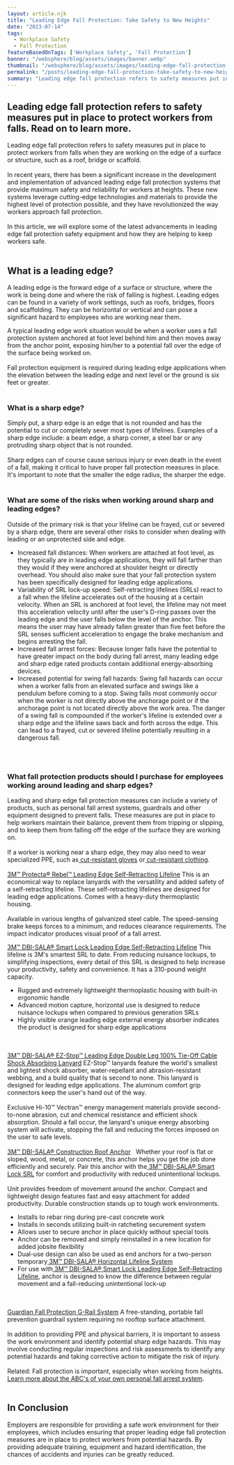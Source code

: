 ```yaml
---
layout: article.njk
title: "Leading Edge Fall Protection: Take Safety to New Heights"
date: "2023-07-14"
tags:
  - Workplace Safety
  - Fall Protection
featureBasedOnTags: ['Workplace Safety', 'Fall Protection']
banner: "/websphere/blog/assets/images/banner.webp"
thumbnail: "/websphere/blog/assets/images/leading-edge-fall-protection-take-safety-to-new-heights.webp"
permalink: "/posts/leading-edge-fall-protection-take-safety-to-new-heights.html"
summary: "Leading edge fall protection refers to safety measures put in place to protect workers from falls. Read on to learn more."
---
```


<h2 class="intro">Leading edge fall protection refers to safety measures put in place to protect workers from falls. Read on to learn more.</h2>
Leading edge fall protection refers to safety measures put in place to protect workers from falls when they are working on the edge of a surface or structure, such as a roof, bridge or scaffold.
<br><br>
In recent years, there has been a significant increase in the development and implementation of advanced leading edge fall protection systems that provide maximum safety and reliability for workers at heights. These new systems leverage cutting-edge technologies and materials to provide the highest level of protection possible, and they have revolutionized the way workers approach fall protection.
<br><br>
In this article, we will explore some of the latest advancements in leading edge fall protection safety equipment and how they are helping to keep workers safe.
<br><br>
<h2>What is a leading edge?</h2>
A leading edge is the forward edge of a surface or structure, where the work is being done and where the risk of falling is highest. Leading edges can be found in a variety of work settings, such as roofs, bridges, floors and scaffolding. They can be horizontal or vertical and can pose a significant hazard to employees who are working near them.

A typical leading edge work situation would be when a worker uses a fall protection system anchored at foot level behind him and then moves away from the anchor point, exposing him/her to a potential fall over the edge of the surface being worked on.
<br><br>
Fall protection equipment is required during leading edge applications when the elevation between the leading edge and next level or the ground is six feet or greater.
<br><br>
<h3>What is a sharp edge?</h3>
Simply put, a sharp edge is an edge that is not rounded and has the potential to cut or completely sever most types of lifelines. Examples of a sharp edge include: a beam edge, a sharp corner, a steel bar or any protruding sharp object that is not rounded.
<br><br>
Sharp edges can of course cause serious injury or even death in the event of a fall, making it critical to have proper fall protection measures in place. It's important to note that the smaller the edge radius, the sharper the edge.
<br><br>
<h3>What are some of the risks when working around sharp and leading edges?</h3>
Outside of the primary risk is that your lifeline can be frayed, cut or severed by a sharp edge, there are several other risks to consider when dealing with leading or an unprotected side and edge.
<ul>
<li>
Increased fall distances: When workers are attached at foot level, as they typically are in leading edge applications, they will fall farther than they would if they were anchored at shoulder height or directly overhead. You should also make sure that your fall protection system has been specifically designed for leading edge applications.

</li>
<li>
Variability of SRL lock-up speed: Self-retracting lifelines (SRLs) react to a fall when the lifeline accelerates out of the housing at a certain velocity. When an SRL is anchored at foot level, the lifeline may not meet this acceleration velocity until after the user's D-ring passes over the leading edge and the user falls below the level of the anchor. This means the user may have already fallen greater than five feet before the SRL senses sufficient acceleration to engage the brake mechanism and begins arresting the fall.

</li>
<li>
Increased fall arrest forces: Because longer falls have the potential to have greater impact on the body during fall arrest, many leading edge and sharp edge rated products contain additional energy-absorbing devices.

</li>
<li>
Increased potential for swing fall hazards: Swing fall hazards can occur when a worker falls from an elevated surface and swings like a pendulum before coming to a stop. Swing falls most commonly occur when the worker is not directly above the anchorage point or if the anchorage point is not located directly above the work area. The danger of a swing fall is compounded if the worker's lifeline is extended over a sharp edge and the lifeline saws back and forth across the edge. This can lead to a frayed, cut or severed lifeline potentially resulting in a dangerous fall.

</li>
</ul>
<br><br>
<h3>What fall protection products should I purchase for employees working around leading and sharp edges?</h3>
Leading and sharp edge fall protection measures can include a variety of products, such as personal fall arrest systems, guardrails and other equipment designed to prevent falls. These measures are put in place to help workers maintain their balance, prevent them from tripping or slipping, and to keep them from falling off the edge of the surface they are working on.
<br><br>
If a worker is working near a sharp edge, they may also need to wear specialized PPE, such as<a href="https://www.conney.com/category/hand-protection-copy-cut-resistant-gloves?utm_medium=leading-edge-fall-protection&amp;utm_source=Blog&amp;utm_campaign=Conney"> cut-resistant gloves</a> or<a href="https://www.conney.com/search/cut-resistant%20clothing?CATEG=protective-safety-clothing-sleeves,protective-safety-clothing-outerwear-workwear#page_no=1*&amp;utm_medium=leading-edge-fall-protection&amp;utm_source=Blog&amp;utm_campaign=Conney"> cut-resistant clothing</a>.
<br><br>
<a href="https://www.conney.com/style/3m-protecta-rebel-self-retracting-lifeline-leading-edge?PMSRCH=leading%20edge&amp;utm_medium=leading-edge-fall-protection&amp;utm_source=Blog&amp;utm_campaign=3M">3M&trade; Protecta&reg; Rebel&trade; Leading Edge Self-Retracting Lifeline</a>
This is an economical way to replace lanyards with the versatility and added safety of a self-retracting lifeline. These self-retracting lifelines are designed for leading edge applications. Comes with a heavy-duty thermoplastic housing. 
<br><br>
Available in various lengths of galvanized steel cable. The speed-sensing brake keeps forces to a minimum, and reduces clearance requirements. The impact indicator produces visual proof of a fall arrest.

<a href="https://www.conney.com/style/3m-dbi-sala-smart-lock-leading-edge-self-retracting-lifeline?PMSRCH=leading%20edge&amp;utm_medium=leading-edge-fall-protection&amp;utm_source=Blog&amp;utm_campaign=3M"> 3M&trade; DBI-SALA&reg; Smart Lock Leading Edge Self-Retracting Lifeline</a>
This lifeline is 3M's smartest SRL to date. From reducing nuisance lockups, to simplifying inspections, every detail of this SRL is designed to help increase your productivity, safety and convenience. It has a 310-pound weight capacity.
<ul>
<li>Rugged and extremely lightweight thermoplastic housing with built-in ergonomic handle</li>
<li>Advanced motion capture, horizontal use is designed to reduce nuisance lockups when compared to previous generation SRLs</li>
<li>Highly visible orange leading edge external energy absorber indicates the product is designed for sharp edge applications</li>
</ul>
<br><br>
<a href="https://www.conney.com/product/3m-dbi-sala-ez-stop-leading-edge-double-leg-100-tie-off-cable-shock-absorbing-lanyard-1-aluminum-snap-hook-2-aluminum-comfort-grip-snap-hooks-6-cable?PMSRCH=leading%20edge&amp;utm_medium=leading-edge-fall-protection&amp;utm_source=Blog&amp;utm_campaign=3M">3M&trade; DBI-SALA&reg; EZ-Stop&trade; Leading Edge Double Leg 100% Tie-Off Cable Shock Absorbing Lanyard</a>
EZ-Stop&trade; lanyards feature the world's smallest and lightest shock absorber, water-repellant and abrasion-resistant webbing, and a build quality that is second to none. This lanyard is designed for leading edge applications. The aluminum comfort grip connectors keep the user's hand out of the way. 
<br><br>
Exclusive Hi-10&trade; Vectran&trade; energy management materials provide second-to-none abrasion, cut and chemical resistance and efficient shock absorption. Should a fall occur, the lanyard's unique energy absorbing system will activate, stopping the fall and reducing the forces imposed on the user to safe levels.
<br><br>
<a href="https://www.conney.com/product/3m-dbi-sala-construction-roof-anchor?PMSRCH=leading%20edge&amp;utm_medium=leading-edge-fall-protection&amp;utm_source=Blog&amp;utm_campaign=3M">3M&trade; DBI-SALA&reg; Construction Roof Anchor</a>  
Whether your roof is flat or sloped, wood, metal, or concrete, this anchor helps you get the job done efficiently and securely. Pair this anchor with the<a href="https://www.conney.com/style/3m-dbi-sala-smart-lock-leading-edge-self-retracting-lifeline?PMSRCH=leading%20edge&amp;utm_medium=leading-edge-fall-protection&amp;utm_source=Blog&amp;utm_campaign=3M"> 3M&trade; DBI-SALA&reg; Smart Lock SRL</a> for comfort and productivity with reduced unintentional lockups. 
<br><br>
Unit provides freedom of movement around the anchor. Compact and lightweight design features fast and easy attachment for added productivity. Durable construction stands up to tough work environments.
<ul>
<li>
Installs to rebar ring during pre-cast concrete work

</li>
<li>
Installs in seconds utilizing built-in ratcheting securement system

</li>
<li>
Allows user to secure anchor in place quickly without special tools

</li>
<li>
Anchor can be removed and simply reinstalled in a new location for added jobsite flexibility

</li>
<li>
Dual-use design can also be used as end anchors for a two-person temporary<a href="https://www.conney.com/product/dbi-sala-ez-line-retractable-horizontal-lifeline-system-60-galvanized-steel-cable?PMSRCH=horizontal%20lifeline%20system&amp;utm_medium=leading-edge-fall-protection&amp;utm_source=Blog&amp;utm_campaign=3M"> 3M&trade; DBI-SALA&reg; Horizontal Lifeline System</a>

</li>
<li>
For use with<a href="https://www.conney.com/style/3m-dbi-sala-smart-lock-leading-edge-self-retracting-lifeline?PMSRCH=leading%20edge&amp;utm_medium=leading-edge-fall-protection&amp;utm_source=Blog&amp;utm_campaign=3M"> 3M&trade; DBI-SALA&reg; Smart Lock Leading Edge Self-Retracting Lifeline</a>, anchor is designed to know the difference between regular movement and a fall-reducing unintentional lock-up

</li>
</ul>
<br><br>
<a href="https://www.conney.com/style/guardian-fall-protection-g-rail-system?PMWTNO=000000000317805&amp;utm_medium=leading-edge-fall-protection&amp;utm_source=Blog&amp;utm_campaign=Guardian">Guardian Fall Protection G-Rail System</a>
A free-standing, portable fall prevention guardrail system requiring no rooftop surface attachment.
<br><br>
In addition to providing PPE and physical barriers, it is important to assess the work environment and identify potential sharp edge hazards. This may involve conducting regular inspections and risk assessments to identify any potential hazards and taking corrective action to mitigate the risk of injury.
<br><br>
Related: Fall protection is important, especially when working from heights. <a href="https://www.conney.com/websphere/blog/posts/learn-the-abcs-of-the-personal-fall-arrest-system.html?utm_medium=leading-edge-fall-protection&amp;utm_source=Blog&amp;utm_campaign=Conney">Learn more about the ABC's of your own personal fall arrest system</a>.
<br><br>
<h2>In Conclusion</h2>
Employers are responsible for providing a safe work environment for their employees, which includes ensuring that proper leading edge fall protection measures are in place to protect workers from potential hazards. By providing adequate training, equipment and hazard identification, the chances of accidents and injuries can be greatly reduced.
<br>
